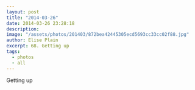 ```yaml
---
layout: post
title: "2014-03-26"
date: 2014-03-26 23:28:18
description: 
image: "/assets/photos/201403/872bea42445305ecd5693cc33cc02f88.jpg"
author: Elise Plain
excerpt: 68. Getting up
tags: 
  - photos
  - all
---
```


Getting up
<p></p>
